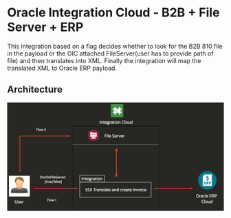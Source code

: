 # Oracle Integration Cloud - B2B + File Server + ERP

This integration based on a flag decides whether to look for the B2B 810 file in the payload or the OIC attached FileServer(user has to provide path of file) and then  translates into XML. Finally the integration will map the translated XML to Oracle ERP payload.

## Architecture

![Architecture](./architecture/Architecture.png)
